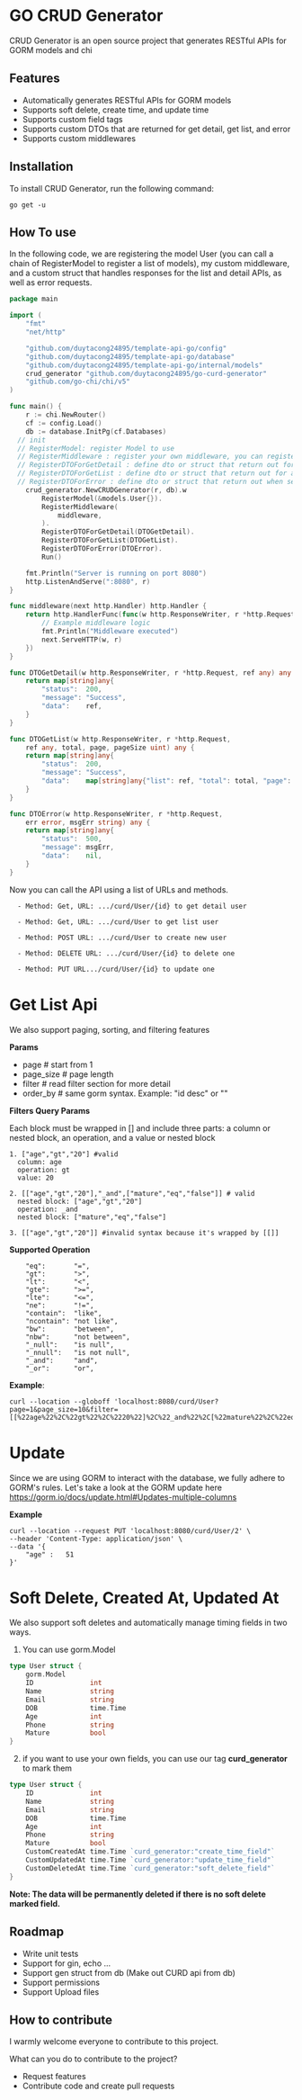 # GO CRUD Generator

CRUD Generator is an open source project that generates RESTful APIs for GORM models and chi

## Features

- Automatically generates RESTful APIs for GORM models
- Supports soft delete, create time, and update time
- Supports custom field tags
- Supports custom DTOs that are returned for get detail, get list, and error
- Supports custom middlewares

## Installation

To install CRUD Generator, run the following command:

`
go get -u 
`

## How To use

In the following code, we are registering the model User (you can call a chain of RegisterModel to register a list of models), my custom middleware, and a custom struct that handles responses for the list and detail APIs, as well as error requests.

```go
package main

import (
	"fmt"
	"net/http"

	"github.com/duytacong24895/template-api-go/config"
	"github.com/duytacong24895/template-api-go/database"
	"github.com/duytacong24895/template-api-go/internal/models"
	crud_generator "github.com/duytacong24895/go-curd-generator"
	"github.com/go-chi/chi/v5"
)

func main() {
	r := chi.NewRouter()
	cf := config.Load()
	db := database.InitPg(cf.Databases)
  // init
  // RegisterModel: register Model to use
  // RegisterMiddleware : register your own middleware, you can register a chain middleware
  // RegisterDTOForGetDetail : define dto or struct that return out for api get detail 
  // RegisterDTOForGetList : define dto or struct that return out for api get list
  // RegisterDTOForError : define dto or struct that return out when server return an error
	crud_generator.NewCRUDGenerator(r, db).w
		RegisterModel(&models.User{}).
		RegisterMiddleware(
			middleware,
		).
		RegisterDTOForGetDetail(DTOGetDetail).
		RegisterDTOForGetList(DTOGetList).
		RegisterDTOForError(DTOError).
		Run()

	fmt.Println("Server is running on port 8080")
	http.ListenAndServe(":8080", r)
}

func middleware(next http.Handler) http.Handler {
	return http.HandlerFunc(func(w http.ResponseWriter, r *http.Request) {
		// Example middleware logic
		fmt.Println("Middleware executed")
		next.ServeHTTP(w, r)
	})
}

func DTOGetDetail(w http.ResponseWriter, r *http.Request, ref any) any {
	return map[string]any{
		"status":  200,
		"message": "Success",
		"data":    ref,
	}
}

func DTOGetList(w http.ResponseWriter, r *http.Request,
	ref any, total, page, pageSize uint) any {
	return map[string]any{
		"status":  200,
		"message": "Success",
		"data":    map[string]any{"list": ref, "total": total, "page": page, "page_size": pageSize},
	}
}

func DTOError(w http.ResponseWriter, r *http.Request,
	err error, msgErr string) any {
	return map[string]any{
		"status":  500,
		"message": msgErr,
		"data":    nil,
	}
}
```

Now you can call the API using a list of URLs and methods.
```
  - Method: Get, URL: .../curd/User/{id} to get detail user

  - Method: Get, URL: .../curd/User to get list user

  - Method: POST URL: .../curd/User to create new user

  - Method: DELETE URL: .../curd/User/{id} to delete one

  - Method: PUT URL.../curd/User/{id} to update one
```

# Get List Api
We also support paging, sorting, and filtering features

**Params**
- page # start from 1
- page_size # page length
- filter # read filter section for more detail
- order_by # same gorm syntax. Example: "id desc" or ""

**Filters Query Params**

Each block must be wrapped in [] and include three parts: a column or nested block, an operation, and a value or nested block
```
1. ["age","gt","20"] #valid
  column: age
  operation: gt
  value: 20

2. [["age","gt","20"],"_and",["mature","eq","false"]] # valid
  nested block: ["age","gt","20"]
  operation: _and
  nested block: ["mature","eq","false"]

3. [["age","gt","20"]] #invalid syntax because it's wrapped by [[]]
```

**Supported Operation**
```
	"eq":       "=",
	"gt":       ">",
	"lt":       "<",
	"gte":      ">=",
	"lte":      "<=",
	"ne":       "!=",
	"contain":  "like",
	"ncontain": "not like",
	"bw":       "between",
	"nbw":      "not between",
	"_null":    "is null",
	"_nnull":   "is not null",
	"_and":     "and",
	"_or":      "or",
```

**Example**:

```shell
curl --location --globoff 'localhost:8080/curd/User?page=1&page_size=10&filter=[[%22age%22%2C%22gt%22%2C%2220%22]%2C%22_and%22%2C[%22mature%22%2C%22eq%22%2C%22false%22]]&order_by=id'
```

# Update
Since we are using GORM to interact with the database, we fully adhere to GORM's rules. Let's take a look at the GORM update here
https://gorm.io/docs/update.html#Updates-multiple-columns

**Example**
```shell
curl --location --request PUT 'localhost:8080/curd/User/2' \
--header 'Content-Type: application/json' \
--data '{
	"age" :   51
}'
```

# Soft Delete, Created At, Updated At
We also support soft deletes and automatically manage timing fields in two ways.

1. You can use gorm.Model

``` go
type User struct {
	gorm.Model
	ID              int
	Name            string
	Email           string
	DOB             time.Time
	Age             int
	Phone           string
	Mature          bool
}
```


2. if you want to use your own fields, you can use our tag **curd_generator** to mark them

``` go
type User struct {
	ID              int
	Name            string
	Email           string
	DOB             time.Time
	Age             int
	Phone           string
	Mature          bool
	CustomCreatedAt time.Time `curd_generator:"create_time_field"`
	CustomUpdatedAt time.Time `curd_generator:"update_time_field"`
	CustomDeletedAt time.Time `curd_generator:"soft_delete_field"`
}
```
**Note: The data will be permanently deleted if there is no soft delete marked field.**

## Roadmap
- Write unit tests
- Support for gin, echo ...
- Support gen struct from db (Make out CURD api from db)
- Support permissions
- Support Upload files

## How to contribute
I warmly welcome everyone to contribute to this project.

What can you do to contribute to the project?
- Request features
- Contribute code and create pull requests

